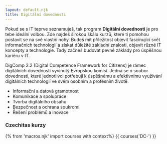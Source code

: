 ```yaml
---
layout: default.njk
title: Digitální dovednosti
---
```


Pokud se s IT teprve seznamuješ, tak program **Digitální dovednosti** je pro tebe ideální volbou. Zde najdeš širokou škálu kurzů, které ti pomohou postavit se na své vlastní nohy. Budeš mít příležitost objevit fascinující svět informačních technologií a získat důležité základní znalosti, objevit různé IT koncepty a technologie. Tady začneš budovat pevné základy pro úspěšnou kariéru v IT.

DigComp 2.2 (Digital Competence Framework for Citizens) je rámec digitálních dovedností vyvinutý Evropskou komisí. Jedná se o soubor dovedností, které jednotlivci potřebují k úspěšnému a efektivnímu využívání digitálních technologií ve svém osobním a profesním životě. 
- Informační a datová gramotnost
- Komunikace a spolupráce
- Tvorba digitálního obsahu
- Bezpečnost a ochrana soukromí 
- Řešení problémů a inovace

### Czechitas kurzy
{% from 'macros.njk' import courses with context%}
{{ courses('DC-') }}